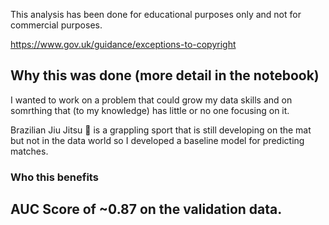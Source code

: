 This analysis has been done for educational purposes only and not for commercial purposes.

https://www.gov.uk/guidance/exceptions-to-copyright

## Why this was done (more detail in the notebook)

I wanted to work on a problem that could grow my data skills and on somrthing that (to my knowledge) has little or no one focusing on it. 

Brazilian Jiu Jitsu 🥋 is a grappling sport that is still developing on the mat but not in the data world so I developed a baseline model for predicting matches. 

### Who this benefits


## AUC Score of ~0.87 on the validation data.


